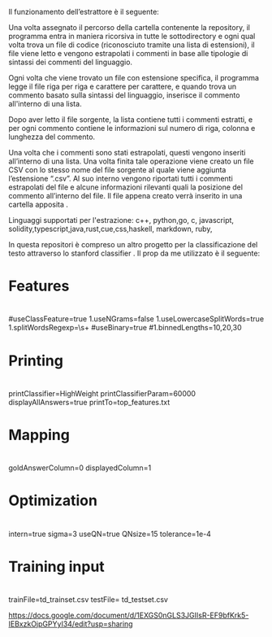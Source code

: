 Il funzionamento dell’estrattore è il seguente: 

Una volta assegnato il percorso della cartella contenente la repository, il programma entra in maniera ricorsiva in tutte le sottodirectory e ogni qual volta trova un file di codice (riconosciuto tramite una lista di estensioni), il file viene letto e vengono estrapolati i commenti in base alle tipologie di sintassi dei commenti del linguaggio.

Ogni volta che viene trovato un file con estensione specifica, il programma legge il file riga per riga e carattere per carattere, e quando trova un commento basato sulla sintassi del linguaggio, inserisce il commento all'interno di una lista.

Dopo aver letto il file sorgente, la lista contiene tutti i commenti estratti, e per ogni commento contiene le informazioni sul numero di riga, colonna e lunghezza del commento.

Una volta che i commenti sono stati estrapolati, questi  vengono  inseriti all’interno di una lista.  Una volta finita tale operazione viene creato un file CSV con lo stesso nome del file sorgente al quale viene aggiunta l’estensione “.csv”. Al suo interno vengono riportati tutti i commenti estrapolati del file  e alcune informazioni rilevanti quali la posizione del commento all’interno del file. Il file appena creato verrà inserito in una cartella apposita  .

Linguaggi supportati per l'estrazione: 
c++, python,go, c, javascript, solidity,typescript,java,rust,cue,css,haskell, markdown, ruby,

In questa repositori è compreso un altro progetto per la classificazione del testo attraverso lo stanford classifier .
Il prop da me utilizzato è il seguente:
#
# Features
#
#useClassFeature=true
1.useNGrams=false
1.useLowercaseSplitWords=true
1.splitWordsRegexp=\\s+
#useBinary=true
#1.binnedLengths=10,20,30
#
# Printing
#
printClassifier=HighWeight
printClassifierParam=60000
displayAllAnswers=true
printTo=top_features.txt
#
# Mapping
#
goldAnswerColumn=0
displayedColumn=1
#
# Optimization
#
intern=true
sigma=3
useQN=true
QNsize=15
tolerance=1e-4
#
# Training input
#
trainFile=td_trainset.csv
testFile= td_testset.csv


https://docs.google.com/document/d/1EXGS0nGLS3JGIIsR-EF9bfKrk5-IEBxzkOjpGPYyI34/edit?usp=sharing
